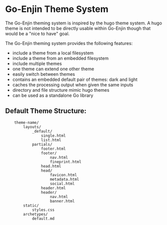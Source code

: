 # Go-Enjin Theme System

The Go-Enjin theming system is inspired by the hugo theme system. A hugo
theme is not intended to be directly usable within Go-Enjin though that
would be a "nice to have" goal.

The Go-Enjin theming system provides the following features:

- include a theme from a local filesystem
- include a theme from an embedded filesystem
- include multiple themes
- one theme can extend one other theme
- easily switch between themes
- contains an embedded default pair of themes: dark and light
- caches the processing output when given the same inputs
- directory and file structure mimic hugo themes
- can be used as a standalone Go library

## Default Theme Structure:

```
    theme-name/
        layouts/
            _default/
                single.html
                list.html
            partials/
                footer.html
                footer/
                    nav.html
                    fineprint.html
                head.html
                head/
                    favicon.html
                    metadata.html
                    social.html
                header.html
                header/
                    nav.html
                    banner.html
    	static/
            styles.css
        archetypes/
            default.md
```